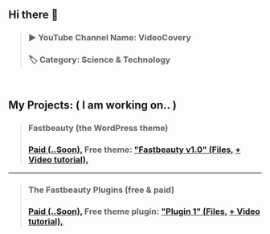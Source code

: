 ## Hi there 👋 
> ### ▶️ YouTube Channel Name: VideoCovery   
> ### 🏷️ Category: Science & Technology 
<pre>

</pre>
## My Projects: ( I am working on.. )
> ### Fastbeauty (the WordPress theme)
> ### [Paid (..Soon),](https://youtube.com/@VideoCovery) Free theme: ["Fastbeauty v1.0" (Files,](https://github.com/VideoCovery/fastbeauty_themes__free-v1.0) [+ Video tutorial),](https://youtube.com/@VideoCovery)
---
> ### The Fastbeauty Plugins (free & paid)
> ### [Paid (..Soon),](https://youtube.com/@VideoCovery) Free theme plugin: ["Plugin 1" (Files,](https://github.com/VideoCovery/fastbeauty_free-plugin__plugin1) [+ Video tutorial),](https://youtube.com/@VideoCovery)

<!--
**VideoCovery/videocovery** is a ✨ _special_ ✨ repository because its `README.md` (this file) appears on your GitHub profile.

Here are some ideas to get you started:

- 🔭 I’m currently working on ...
- 🌱 I’m currently learning ...
- 👯 I’m looking to collaborate on ...
- 🤔 I’m looking for help with ...
- 💬 Ask me about ...
- 📫 How to reach me: ...
- 😄 Pronouns: ...
- ⚡ Fun fact: ...
-->
